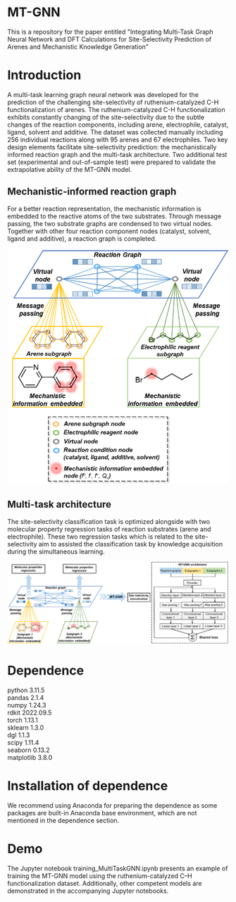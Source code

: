 # MT-GNN
This is a repository for the paper entitled "Integrating Multi-Task Graph Neural Network and DFT Calculations for Site-Selectivity Prediction of Arenes and Mechanistic Knowledge Generation"
# Introduction
A multi-task learning graph neural network was developed for the prediction of the challenging site-selectivity of ruthenium-catalyzed C-H functionalization of arenes. The ruthenium-catalyzed C-H functionalization exhibits constantly changing of the site-selectivity due to the subtle changes of the reaction components, including arene, electrophile, catalyst, ligand, solvent and additive. The dataset was collected manually including 256 individual reactions along with 95 arenes and 67 electrophiles. Two key design elements facilitate site-selectivity prediction: the mechanistically informed reaction graph and the multi-task architecture. Two additional test set (experimental and out-of-sample test) were prepared to validate the extrapolative ability of the MT-GNN model.
## Mechanistic-informed reaction graph
For a better reaction representation, the mechanistic information is embedded to the reactive atoms of the two substrates. Through message passing, the two substrate graphs are condensed to two virtual nodes. Together with other four reaction component nodes (catalyst, solvent, ligand and additive), a reaction graph is completed.

<div style="text-align: center;">
                                                        <img src="pictures/1.png" alt="image1" style="width:500px;"/>
</div>

## Multi-task architecture
The site-selectivity classification task is optimized alongside with two molecular property regression tasks of reaction substrates (arene and electrophile). These two regression tasks which is related to the site-selectivity aim to assisted the classification task by knowledge acquisition during the simultaneous learning.

![image2](pictures/2.png)

# Dependence
python 3.11.5  
pandas 2.1.4  
numpy 1.24.3  
rdkit 2022.09.5  
torch 1.13.1  
sklearn 1.3.0  
dgl 1.1.3  
scipy 1.11.4  
seaborn 0.13.2  
matplotlib 3.8.0  
# Installation of dependence
We recommend using Anaconda for preparing the dependence as some packages are built-in Anaconda base environment, which are not mentioned in the dependence section. 
# Demo
The Jupyter notebook training_MultiTaskGNN.ipynb presents an example of training the MT-GNN model using the ruthenium-catalyzed C–H functionalization dataset. Additionally, other competent models are demonstrated in the accompanying Jupyter notebooks.
